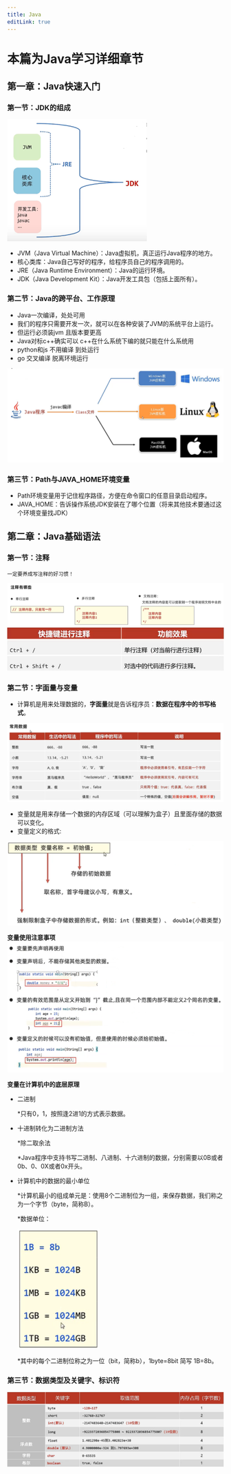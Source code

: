 ```yaml
---
title: Java
editLink: true
---
```


# 本篇为Java学习详细章节

## 第一章：Java快速入门
### 第一节：JDK的组成
<img src="../images/JDK.png" alt="">

- JVM（Java Virtual Machine）：Java虚拟机，真正运行Java程序的地方。
- 核心类库：Java自己写好的程序，给程序员自己的程序调用的。
- JRE（Java Runtime Environment）：Java的运行环境。
- JDK（Java Development Kit）：Java开发工具包（包括上面所有）。

### 第二节：Java的跨平台、工作原理
- Java一次编译，处处可用
- 我们的程序只需要开发一次，就可以在各种安装了JVM的系统平台上运行。
- 但运行必须装jvm 且版本要更高
- Java对标c++确实可以  c++在什么系统下编的就只能在什么系统用
- python和js  不用编译 到处运行
- go 交叉编译 脱离环境运行
<img src="../images/JavaTheory.png" alt="">

### 第三节：Path与JAVA_HOME环境变量
- Path环境变量用于记住程序路径，方便在命令窗口的任意目录启动程序。
- JAVA_HOME：告诉操作系统JDK安装在了哪个位置（将来其他技术要通过这个环境变量找JDK）

## 第二章：Java基础语法

### 第一节：注释

``一定要养成写注释的好习惯！``

<img src="../images/Annotation1.png" alt="">
<img src="../images/Annotation2.png" alt="">

### 第二节：字面量与变量
- 计算机是用来处理数据的，**字面量**就是告诉程序员：**数据在程序中的书写格式**。
<img src="../images/ZiMianLiang.png" alt="">

- 变量就是用来存储一个数据的内存区域（可以理解为盒子）且里面存储的数据可以变化。
- 变量定义的格式:
<img src="../images/BianLiang.png">

**变量使用注意事项**
<img src="../images/BianLiangNotice.png" alt="">

**变量在计算机中的底层原理**
- 二进制

    *只有0，1，按照逢2进1的方式表示数据。
- 十进制转化为二进制方法

    *除二取余法

    *Java程序中支持书写二进制、八进制、十六进制的数据，分别需要以0B或者0b、0、0X或者0x开头。
- 计算机中的数据的最小单位

  *计算机最小的组成单元是：使用8个二进制位为一组，来保存数据，我们称之为一个字节（byte，简称B）。

  *数据单位：

    <img src="../images/BianLiangTransfer.png" alt="">

  *其中的每个二进制位称之为一位（bit，简称b），1byte=8bit 简写 1B=8b。

### 第三节：数据类型及关键字、标识符
<img src="../images/DataType.png" alt="">